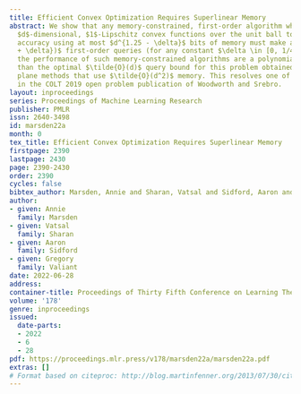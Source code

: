 ```yaml
---
title: Efficient Convex Optimization Requires Superlinear Memory
abstract: We show that any memory-constrained, first-order algorithm which minimizes
  $d$-dimensional, $1$-Lipschitz convex functions over the unit ball to $1/\poly(d)$
  accuracy using at most $d^{1.25 - \delta}$ bits of memory must make at least $\Omega(d^{1
  + \delta})$ first-order queries (for any constant $\delta \in [0, 1/4]$). Consequently,
  the performance of such memory-constrained algorithms are a polynomial factor worse
  than the optimal $\tilde{O}(d)$ query bound for this problem obtained by cutting
  plane methods that use $\tilde{O}(d^2)$ memory. This resolves one of the open problems
  in the COLT 2019 open problem publication of Woodworth and Srebro.
layout: inproceedings
series: Proceedings of Machine Learning Research
publisher: PMLR
issn: 2640-3498
id: marsden22a
month: 0
tex_title: Efficient Convex Optimization Requires Superlinear Memory
firstpage: 2390
lastpage: 2430
page: 2390-2430
order: 2390
cycles: false
bibtex_author: Marsden, Annie and Sharan, Vatsal and Sidford, Aaron and Valiant, Gregory
author:
- given: Annie
  family: Marsden
- given: Vatsal
  family: Sharan
- given: Aaron
  family: Sidford
- given: Gregory
  family: Valiant
date: 2022-06-28
address:
container-title: Proceedings of Thirty Fifth Conference on Learning Theory
volume: '178'
genre: inproceedings
issued:
  date-parts:
  - 2022
  - 6
  - 28
pdf: https://proceedings.mlr.press/v178/marsden22a/marsden22a.pdf
extras: []
# Format based on citeproc: http://blog.martinfenner.org/2013/07/30/citeproc-yaml-for-bibliographies/
---
```

